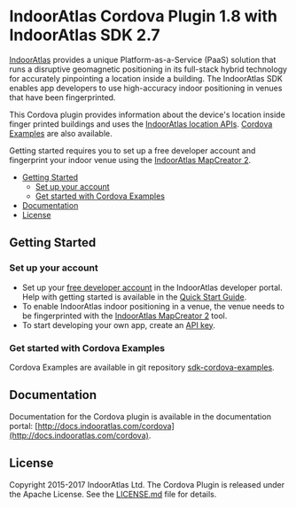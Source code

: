 # IndoorAtlas Cordova Plugin 1.8 with IndoorAtlas SDK 2.7

[IndoorAtlas](https://www.indooratlas.com/) provides a unique Platform-as-a-Service (PaaS) solution that runs a disruptive geomagnetic positioning in its full-stack hybrid technology for accurately pinpointing a location inside a building. The IndoorAtlas SDK enables app developers to use high-accuracy indoor positioning in venues that have been fingerprinted.

This Cordova plugin provides information about the device's location inside finger printed buildings and uses the [IndoorAtlas location APIs](http://docs.indooratlas.com/cordova/api-documentation). [Cordova Examples](https://github.com/IndoorAtlas/sdk-cordova-examples) are also available.

Getting started requires you to set up a free developer account and fingerprint your indoor venue using the [IndoorAtlas MapCreator 2](https://play.google.com/store/apps/details?id=com.indooratlas.android.apps.jaywalker).

* [Getting Started](#getting-started)
    * [Set up your account](#set-up-your-account)
    * [Get started with Cordova Examples](#get-started-with-cordova-examples)
* [Documentation](#documentation)
* [License](#license)

## Getting Started

### Set up your account

* Set up your [free developer account](https://app.indooratlas.com) in the IndoorAtlas developer portal. Help with getting started is available in the [Quick Start Guide](http://docs.indooratlas.com/quick-start-guide.html).
* To enable IndoorAtlas indoor positioning in a venue, the venue needs to be fingerprinted with the [IndoorAtlas MapCreator 2](https://play.google.com/store/apps/details?id=com.indooratlas.android.apps.jaywalker) tool.
* To start developing your own app, create an [API key](https://app.indooratlas.com/apps).

### Get started with Cordova Examples

Cordova Examples are available in git repository [sdk-cordova-examples](https://github.com/IndoorAtlas/sdk-cordova-examples).

## Documentation

Documentation for the Cordova plugin is available in the documentation portal: [http://docs.indooratlas.com/cordova](http://docs.indooratlas.com/cordova).

## License

Copyright 2015-2017 IndoorAtlas Ltd. The Cordova Plugin is released under the Apache License. See the [LICENSE.md](https://github.com/IndoorAtlas/cordova-plugin/blob/master/LICENSE) file for details.
